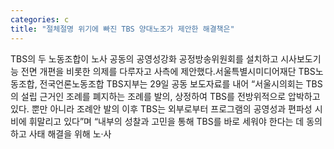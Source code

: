```yaml
---
categories: c
title: "절체절명 위기에 빠진 TBS 양대노조가 제안한 해결책은"
---
```

TBS의 두 노동조합이 노사 공동의 공영성강화 공정방송위원회를 설치하고 시사보도기능 전면 개편을 비롯한 의제를 다루자고 사측에 제안했다.서울특별시미디어재단 TBS노동조합, 전국언론노동조합 TBS지부는 29일 공동 보도자료를 내어 “서울시의회는 TBS의 설립 근거인 조례를 폐지하는 조례를 발의, 상정하여 TBS를 전방위적으로 압박하고 있다. 뿐만 아니라 조례안 발의 이후 TBS는 외부로부터 프로그램의 공영성과 편파성 시비에 휘말리고 있다”며 “내부의 성찰과 고민을 통해 TBS를 바로 세워야 한다는 데 동의하고 사태 해결을 위해 노·사